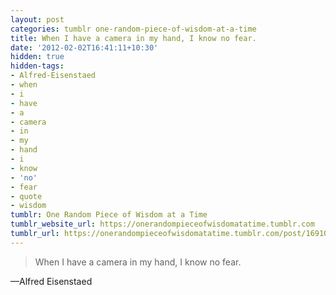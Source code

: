 ```yaml
---
layout: post
categories: tumblr one-random-piece-of-wisdom-at-a-time
title: When I have a camera in my hand, I know no fear.
date: '2012-02-02T16:41:11+10:30'
hidden: true
hidden-tags:
- Alfred-Eisenstaed
- when
- i
- have
- a
- camera
- in
- my
- hand
- i
- know
- 'no'
- fear
- quote
- wisdom
tumblr: One Random Piece of Wisdom at a Time
tumblr_website_url: https://onerandompieceofwisdomatatime.tumblr.com
tumblr_url: https://onerandompieceofwisdomatatime.tumblr.com/post/16910312911/when-i-have-a-camera-in-my-hand-i-know-no-fear
---
```

> When I have a camera in my hand, I know no fear.

—Alfred Eisenstaed
